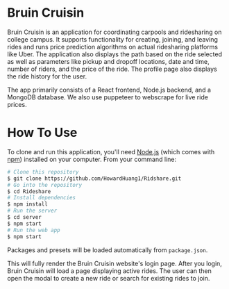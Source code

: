 # Bruin Cruisin

Bruin Cruisin is an application for coordinating carpools and ridesharing on college campus. It supports functionality for creating, joining, and leaving rides and runs price prediction algorithms on actual ridesharing platforms like Uber. The application also displays the path based on the ride selected as well as parameters like pickup and dropoff locations, date and time, number of riders, and the price of the ride. The profile page also displays the ride history for the user.

The app primarily consists of a React frontend, Node.js backend, and a MongoDB database. We also use puppeteer to webscrape for live ride prices.

# How To Use

To clone and run this application, you'll need [Node.js](https://nodejs.org/en/download/) (which comes with [npm](http://npmjs.com)) installed on your computer. From your command line:

```bash
# Clone this repository
$ git clone https://github.com/HowardHuang1/Ridshare.git
# Go into the repository
$ cd Rideshare
# Install dependencies
$ npm install
# Run the server
$ cd server
$ npm start
# Run the web app
$ npm start
```

Packages and presets will be loaded automatically from `package.json`.

This will fully render the Bruin Cruisin website's login page. After you login, Bruin Cruisin will load a page displaying active rides. The user can then open the modal to create a new ride or search for existing rides to join.
